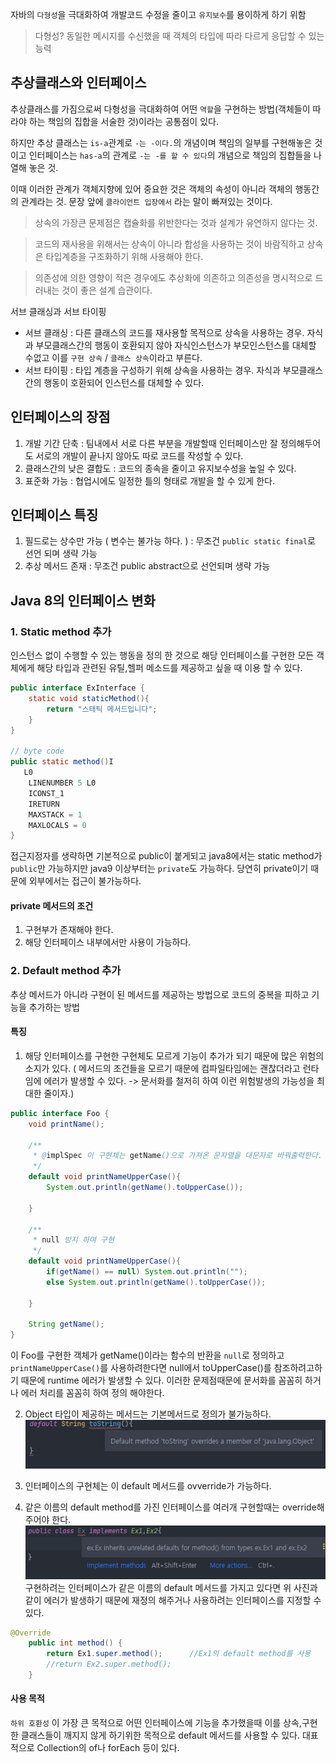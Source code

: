 자바의 `다형성`을 극대화하여 개발코드 수정을 줄이고 `유지보수`를 용이하게 하기 위함

>다형성? 동일한 메시지를 수신했을 때 객체의 타입에 따라 다르게 응답할 수 있는 능력

## 추상클래스와 인터페이스
추상클래스를 가짐으로써 다형성을 극대화하여 어떤 `역할`을 구현하는 방법(객체들이 따라야 하는 책임의 집합을 서술한 것)이라는 공통점이 있다.

하지만 추상 클래스는 `is-a`관계로 `-는 -이다.`의 개념이며 책임의 일부를 구현해놓은 것이고 인터페이스는 `has-a`의 관계로 `-는 -를 할 수 있다`의 개념으로 책임의 집합들을 나열해 놓은 것.

이때 이러한 관계가 객체지향에 있어 중요한 것은 객체의 속성이 아니라 객체의 행동간의 관계라는 것. 문장 앞에 `클라이언트 입장에서` 라는 말이 빠져있는 것이다. 


>상속의 가장큰 문제점은 캡슐화를 위반한다는 것과 설계가 유연하지 않다는 것.

>코드의 재사용을 위해서는 상속이 아니라 합성을 사용하는 것이 바람직하고 상속은 타입계층을 구조화하기 위해 사용해야 한다.

>의존성에 의한 영향이 적은 경우에도 추상화에 의존하고 의존성을 명시적으로 드러내는 것이 좋은 설계 습관이다.

서브 클래싱과 서브 타이핑
- 서브 클래싱 : 다른 클래스의 코드를 재사용할 목적으로 상속을 사용하는 경우. 자식과 부모클래스간의 행동이 호환되지 않아 자식인스턴스가 부모인스턴스를 대체할 수없고 이를 `구현 상속` / `클래스 상속`이라고 부른다.
- 서브 타이핑 : 타입 계층을 구성하기 위해 상속을 사용하는 경우. 자식과 부모클래스간의 행동이 호환되어 인스턴스를 대체할 수 있다.


## 인터페이스의 장점
1. 개발 기간 단축 : 팀내에서 서로 다른 부분을 개발할때 인터페이스만 잘 정의해두어도 서로의 개발이 끝나지 않아도 따로 코드를 작성할 수 있다.
2. 클래스간의 낮은 결합도 : 코드의 종속을 줄이고 유지보수성을 높일 수 있다.
3. 표준화 가능 : 협업시에도 일정한 틀의 형태로 개발을 할 수 있게 한다.

## 인터페이스 특징
1. 필드로는 상수만 가능 ( 변수는 불가능 하다. ) : 무조건 `public static final`로 선언 되며 생략 가능
2. 추상 메서드 존재 : 무조건 public abstract으로 선언되며 생략 가능

## Java 8의 인터페이스 변화
### 1. Static method 추가
인스턴스 없이 수행할 수 있는 행동을 정의 한 것으로 해당 인터페이스를 구현한 모든 객체에게 해당 타입과 관련된 유틸,헬퍼 메소드를 제공하고 싶을 때 이용 할 수 있다.
```java
public interface ExInterface {
    static void staticMethod(){
        return "스태틱 메서드입니다";
    }
}

// byte code
public static method()I
   L0
    LINENUMBER 5 L0
    ICONST_1
    IRETURN
    MAXSTACK = 1
    MAXLOCALS = 0
}
```
접근지정자를 생략하면 기본적으로 public이 붙게되고 java8에서는 static method가 `public`만 가능하지만 java9 이상부터는 `private`도 가능하다. 당연히 private이기 때문에 외부에서는 접근이 불가능하다. 

#### private 메서드의 조건
1. 구현부가 존재해야 한다.
2. 해당 인터페이스 내부에서만 사용이 가능하다.


### 2. Default method 추가
추상 메서드가 아니라 구현이 된 메서드를 제공하는 방법으로 코드의 중복을 피하고 기능을 추가하는 방법

#### 특징
1. 해당 인터페이스를 구현한 구현체도 모르게 기능이 추가가 되기 때문에 많은 위험의 소지가 있다. ( 메서드의 조건들을 모르기 때문에 컴파일타임에는 괜찮더라고 런타임에 에러가 발생할 수 있다. -> 문서화를 철저히 하여 이런 위험발생의 가능성을 최대한 줄이자.)

```java
public interface Foo {
    void printName();

    /**
     * @implSpec 이 구현체는 getName()으로 가져온 문자열을 대문자로 바꿔출력한다.
     */
    default void printNameUpperCase(){
        System.out.println(getName().toUpperCase());

    }

    /**
     * null 방지 하여 구현
     */
    default void printNameUpperCase(){
        if(getName() == null) System.out.println("");
        else System.out.println(getName().toUpperCase());

    }

    String getName();       
}
```
이 Foo를 구현한 객체가 getName()이라는 함수의 반환을 `null`로 정의하고 `printNameUpperCase()`를 사용하려한다면 null에서 toUpperCase()를 참조하려고하기 때문에 runtime 에러가 발생할 수 있다. 이러한 문제점때문에 문서화를 꼼꼼히 하거나 에러 처리를 꼼꼼히 하여 정의 해야한다.


2. Object 타입이 제공하는 메서드는 기본메서드로 정의가 불가능하다.
![error](/java/image/default-method-error.png)

3. 인터페이스의 구현체는 이 default 메서드를 ovverride가 가능하다.

4. 같은 이름의 default method를 가진 인터페이스를 여러개 구현할때는 override해주어야 한다.
![erro2r](/java/image/default-method-error2.png)
구현하려는 인터페이스가 같은 이름의 default 메서드를 가지고 있다면 위 사진과 같이 에러가 발생하기 때문에 재정의 해주거나 사용하려는 인터페이스를 지정할 수 있다.

```java
@Override
    public int method() {
        return Ex1.super.method();      //Ex1의 default method를 사용
        //return Ex2.super.method();
    }
```


#### 사용 목적
`하위 호환성` 이 가장 큰 목적으로 어떤 인터페이스에 기능을 추가했을때 이를 상속,구현한 클래스들이 깨지지 않게 하기위한 목적으로 default 메서드를 사용할 수 있다. 대표적으로 Collection의 of나 forEach 등이 있다.

